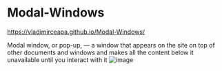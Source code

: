 # Modal-Windows

https://vladimirceapa.github.io/Modal-Windows/

Modal window, or pop-up, — a window that appears on the site on top of other documents and windows and makes
all the content below it unavailable until you interact with it
![image](https://github.com/user-attachments/assets/cef224bc-784e-4dcc-a217-186141f1d4ff)


